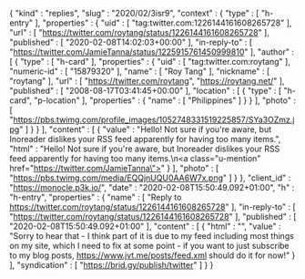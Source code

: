 {
  "kind" : "replies",
  "slug" : "2020/02/3isr9",
  "context" : {
    "type" : [ "h-entry" ],
    "properties" : {
      "uid" : [ "tag:twitter.com:1226144161608265728" ],
      "url" : [ "https://twitter.com/roytang/status/1226144161608265728" ],
      "published" : [ "2020-02-08T14:02:03+00:00" ],
      "in-reply-to" : [ "https://twitter.com/JamieTanna/status/1225915761450999810" ],
      "author" : [ {
        "type" : [ "h-card" ],
        "properties" : {
          "uid" : [ "tag:twitter.com:roytang" ],
          "numeric-id" : [ "15879320" ],
          "name" : [ "Roy Tang" ],
          "nickname" : [ "roytang" ],
          "url" : [ "https://twitter.com/roytang", "https://roytang.net/" ],
          "published" : [ "2008-08-17T03:41:45+00:00" ],
          "location" : [ {
            "type" : [ "h-card", "p-location" ],
            "properties" : {
              "name" : [ "Philippines" ]
            }
          } ],
          "photo" : [ "https://pbs.twimg.com/profile_images/1052748331519225857/SYa3OZmz.jpg" ]
        }
      } ],
      "content" : [ {
        "value" : "Hello! Not sure if you're aware, but Inoreader dislikes your RSS feed apparently for having too many items.",
        "html" : "Hello! Not sure if you're aware, but Inoreader dislikes your RSS feed apparently for having too many items.\n<a class=\"u-mention\" href=\"https://twitter.com/JamieTanna\"></a>"
      } ],
      "photo" : [ "https://pbs.twimg.com/media/EQQjnUQU0AA6W7x.png" ]
    }
  },
  "client_id" : "https://monocle.p3k.io/",
  "date" : "2020-02-08T15:50:49.092+01:00",
  "h" : "h-entry",
  "properties" : {
    "name" : [ "Reply to https://twitter.com/roytang/status/1226144161608265728" ],
    "in-reply-to" : [ "https://twitter.com/roytang/status/1226144161608265728" ],
    "published" : [ "2020-02-08T15:50:49.092+01:00" ],
    "content" : [ {
      "html" : "",
      "value" : "Sorry to hear that - I think part of it is due to my feed including most things on my site, which I need to fix at some point - if you want to just subscribe to my blog posts, https://www.jvt.me/posts/feed.xml should do it for now!"
    } ],
    "syndication" : [ "https://brid.gy/publish/twitter" ]
  }
}
